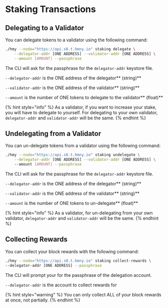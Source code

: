 # Staking Transactions

## Delegating to a Validator

You can delegate tokens to a validator using the following command:

```bash
./hmy --node="https://api.s0.t.hmny.io" staking delegate \
    --delegator-addr [ONE ADDRESS] --validator-addr [ONE ADDRESS] \
    --amount [AMOUNT] --passphrase
```

The CLI will ask for the passphrase for the `delegator-addr` keystore file.

`--delegator-addr` is the ONE address of the delegator** (string)**

`--validator-addr` is the ONE address of the validator** (string)**

`--amount` is the number of ONE tokens to delegate to the validator** (float)**

{% hint style="info" %}
As a validator, if you want to increase your stake, you will have to delegate to yourself. For delegating to your own validator, `delegator-addr` and `validator-addr` will be the same.
{% endhint %}

## Undelegating from a Validator

You can un-delegate tokens from a validator using the following command:

```bash
./hmy --node="https://api.s0.t.hmny.io" staking undelegate \
    --delegator-addr [ONE ADDRESS] --validator-addr [ONE ADDRESS] \ 
    --amount [AMOUNT] --passphrase
```

The CLI will ask for the passphrase for the `delegator-addr` keystore file.

`--delegator-addr` is the ONE address of the delegator** (string)**

`--validator-addr` is the ONE address of the validator** (string)**

`--amount` is the number of ONE tokens to un-delegate** (float)**

{% hint style="info" %}
As a validator, for un-delegating from your own validator, `delegator-addr` and `validator-addr` will be the same.
{% endhint %}

## Collecting Rewards

You can collect your block rewards with the following command:

```bash
./hmy --node="https://api.s0.t.hmny.io" staking collect-rewards \
--delegator-addr [ONE ADDRESS] --passphrase
```

The CLI will prompt your for the passphrase of the delegation account.

`--delegator-addr` is the account to collect rewards for

{% hint style="warning" %}
You can only collect ALL of your block rewards at once, not partially.
{% endhint %}
